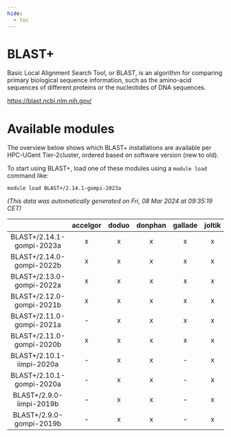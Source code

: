 ```yaml
---
hide:
  - toc
---
```


BLAST+
======


Basic Local Alignment Search Tool, or BLAST, is an algorithm for comparing primary biological sequence information, such as the amino-acid sequences of different proteins or the nucleotides of DNA sequences.

https://blast.ncbi.nlm.nih.gov/
# Available modules


The overview below shows which BLAST+ installations are available per HPC-UGent Tier-2cluster, ordered based on software version (new to old).

To start using BLAST+, load one of these modules using a `module load` command like:

```shell
module load BLAST+/2.14.1-gompi-2023a
```

*(This data was automatically generated on Fri, 08 Mar 2024 at 09:35:19 CET)*  

| |accelgor|doduo|donphan|gallade|joltik|skitty|
| :---: | :---: | :---: | :---: | :---: | :---: | :---: |
|BLAST+/2.14.1-gompi-2023a|x|x|x|x|x|x|
|BLAST+/2.14.0-gompi-2022b|x|x|x|x|x|x|
|BLAST+/2.13.0-gompi-2022a|x|x|x|x|x|x|
|BLAST+/2.12.0-gompi-2021b|x|x|x|x|x|x|
|BLAST+/2.11.0-gompi-2021a|-|x|x|x|x|x|
|BLAST+/2.11.0-gompi-2020b|x|x|x|x|x|x|
|BLAST+/2.10.1-iimpi-2020a|-|x|x|-|x|x|
|BLAST+/2.10.1-gompi-2020a|-|x|x|-|x|x|
|BLAST+/2.9.0-iimpi-2019b|-|x|x|-|x|x|
|BLAST+/2.9.0-gompi-2019b|-|x|x|-|x|x|
